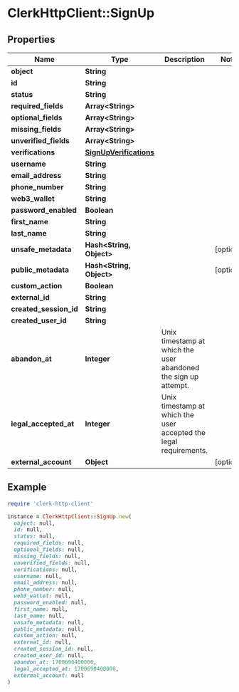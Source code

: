 # ClerkHttpClient::SignUp

## Properties

| Name | Type | Description | Notes |
| ---- | ---- | ----------- | ----- |
| **object** | **String** |  |  |
| **id** | **String** |  |  |
| **status** | **String** |  |  |
| **required_fields** | **Array&lt;String&gt;** |  |  |
| **optional_fields** | **Array&lt;String&gt;** |  |  |
| **missing_fields** | **Array&lt;String&gt;** |  |  |
| **unverified_fields** | **Array&lt;String&gt;** |  |  |
| **verifications** | [**SignUpVerifications**](SignUpVerifications.md) |  |  |
| **username** | **String** |  |  |
| **email_address** | **String** |  |  |
| **phone_number** | **String** |  |  |
| **web3_wallet** | **String** |  |  |
| **password_enabled** | **Boolean** |  |  |
| **first_name** | **String** |  |  |
| **last_name** | **String** |  |  |
| **unsafe_metadata** | **Hash&lt;String, Object&gt;** |  | [optional] |
| **public_metadata** | **Hash&lt;String, Object&gt;** |  | [optional] |
| **custom_action** | **Boolean** |  |  |
| **external_id** | **String** |  |  |
| **created_session_id** | **String** |  |  |
| **created_user_id** | **String** |  |  |
| **abandon_at** | **Integer** | Unix timestamp at which the user abandoned the sign up attempt.  |  |
| **legal_accepted_at** | **Integer** | Unix timestamp at which the user accepted the legal requirements.  |  |
| **external_account** | **Object** |  | [optional] |

## Example

```ruby
require 'clerk-http-client'

instance = ClerkHttpClient::SignUp.new(
  object: null,
  id: null,
  status: null,
  required_fields: null,
  optional_fields: null,
  missing_fields: null,
  unverified_fields: null,
  verifications: null,
  username: null,
  email_address: null,
  phone_number: null,
  web3_wallet: null,
  password_enabled: null,
  first_name: null,
  last_name: null,
  unsafe_metadata: null,
  public_metadata: null,
  custom_action: null,
  external_id: null,
  created_session_id: null,
  created_user_id: null,
  abandon_at: 1700690400000,
  legal_accepted_at: 1700690400000,
  external_account: null
)
```

